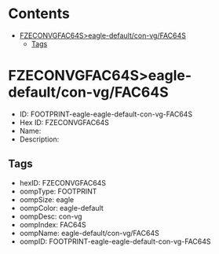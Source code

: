 



Contents
========

* [FZECONVGFAC64S>eagle-default/con-vg/FAC64S](#fzeconvgfac64seagle-defaultcon-vgfac64s)
	* [Tags](#tags)

# FZECONVGFAC64S>eagle-default/con-vg/FAC64S

- ID: FOOTPRINT-eagle-eagle-default-con-vg-FAC64S
- Hex ID: FZECONVGFAC64S
- Name: 
- Description: 

## Tags

- hexID: FZECONVGFAC64S
- oompType: FOOTPRINT
- oompSize: eagle
- oompColor: eagle-default
- oompDesc: con-vg
- oompIndex: FAC64S
- oompName: eagle-default/con-vg/FAC64S
- oompID: FOOTPRINT-eagle-eagle-default-con-vg-FAC64S
